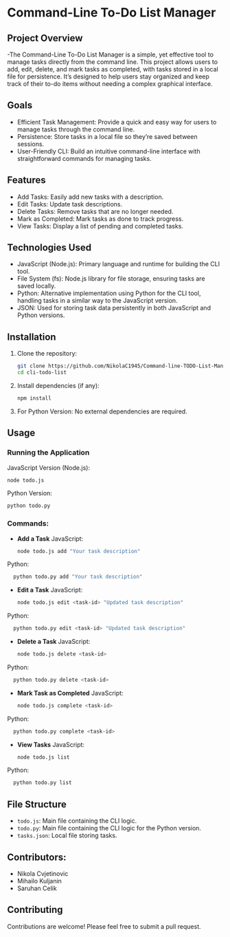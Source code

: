# Command-Line To-Do List Manager
## Project Overview
-The Command-Line To-Do List Manager is a simple, yet effective tool to manage tasks directly from the command line. This project allows users to add, edit, delete, and mark tasks as completed, with tasks stored in a local file for persistence. It’s designed to help users stay organized and keep track of their to-do items without needing a complex graphical interface.
## Goals
- Efficient Task Management: Provide a quick and easy way for users to manage tasks through the command line.
- Persistence: Store tasks in a local file so they’re saved between sessions.
- User-Friendly CLI: Build an intuitive command-line interface with straightforward commands for managing tasks.
## Features
- Add Tasks: Easily add new tasks with a description.
- Edit Tasks: Update task descriptions.
- Delete Tasks: Remove tasks that are no longer needed.
- Mark as Completed: Mark tasks as done to track progress.
- View Tasks: Display a list of pending and completed tasks.
## Technologies Used
- JavaScript (Node.js): Primary language and runtime for building the CLI tool.
- File System (fs): Node.js library for file storage, ensuring tasks are saved locally.
- Python: Alternative implementation using Python for the CLI tool, handling tasks in a similar way to the JavaScript version.
- JSON: Used for storing task data persistently in both JavaScript and Python versions.
## Installation
1. Clone the repository:
   ```bash
   git clone https://github.com/NikolaC1945/Command-line-TODO-List-Manager.git
   cd cli-todo-list
   ```
2. Install dependencies (if any):
   ```bash
   npm install
   ```
3. For Python Version:
No external dependencies are required.
## Usage
### Running the Application
JavaScript Version (Node.js):
```bash
node todo.js
```
Python Version:
```bash
python todo.py
```
### Commands:
- **Add a Task**
JavaScript:
  ```bash
  node todo.js add "Your task description"
  ```
Python:
```bash
  python todo.py add "Your task description"
  ```
 
- **Edit a Task**
JavaScript:
  ```bash
  node todo.js edit <task-id> "Updated task description"
  ```
Python:
```bash
  python todo.py edit <task-id> "Updated task description"
  ``` 
- **Delete a Task**
JavaScript:
  ```bash
  node todo.js delete <task-id>
  ```
Python:
```bash
  python todo.py delete <task-id>
  ```  
 
- **Mark Task as Completed**
JavaScript:
  ```bash
  node todo.js complete <task-id>
  ```
Python:
```bash
  python todo.py complete <task-id>
  ``` 
- **View Tasks**
JavaScript:
  ```bash
  node todo.js list
  ```
Python:
```bash
  python todo.py list
  ``` 
## File Structure
- `todo.js`: Main file containing the CLI logic.
- `todo.py`: Main file containing the CLI logic for the Python version.
- `tasks.json`: Local file storing tasks.
## Contributors:
- Nikola Cvjetinovic
- Mihailo Kuljanin
- Saruhan Celik
## Contributing
Contributions are welcome! Please feel free to submit a pull request.
